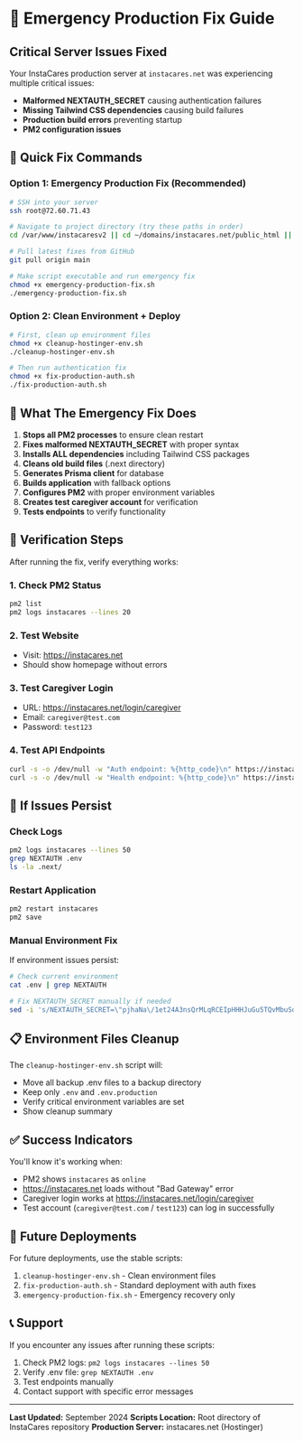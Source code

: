 # 🚨 Emergency Production Fix Guide

## Critical Server Issues Fixed
Your InstaCares production server at `instacares.net` was experiencing multiple critical issues:
- **Malformed NEXTAUTH_SECRET** causing authentication failures
- **Missing Tailwind CSS dependencies** causing build failures
- **Production build errors** preventing startup
- **PM2 configuration issues**

## 🎯 Quick Fix Commands

### Option 1: Emergency Production Fix (Recommended)
```bash
# SSH into your server
ssh root@72.60.71.43

# Navigate to project directory (try these paths in order)
cd /var/www/instacaresv2 || cd ~/domains/instacares.net/public_html || cd ~/instacares

# Pull latest fixes from GitHub
git pull origin main

# Make script executable and run emergency fix
chmod +x emergency-production-fix.sh
./emergency-production-fix.sh
```

### Option 2: Clean Environment + Deploy
```bash
# First, clean up environment files
chmod +x cleanup-hostinger-env.sh
./cleanup-hostinger-env.sh

# Then run authentication fix
chmod +x fix-production-auth.sh
./fix-production-auth.sh
```

## 🔧 What The Emergency Fix Does

1. **Stops all PM2 processes** to ensure clean restart
2. **Fixes malformed NEXTAUTH_SECRET** with proper syntax
3. **Installs ALL dependencies** including Tailwind CSS packages
4. **Cleans old build files** (.next directory)
5. **Generates Prisma client** for database
6. **Builds application** with fallback options
7. **Configures PM2** with proper environment variables
8. **Creates test caregiver account** for verification
9. **Tests endpoints** to verify functionality

## 🧪 Verification Steps

After running the fix, verify everything works:

### 1. Check PM2 Status
```bash
pm2 list
pm2 logs instacares --lines 20
```

### 2. Test Website
- Visit: https://instacares.net
- Should show homepage without errors

### 3. Test Caregiver Login
- URL: https://instacares.net/login/caregiver
- Email: `caregiver@test.com`
- Password: `test123`

### 4. Test API Endpoints
```bash
curl -s -o /dev/null -w "Auth endpoint: %{http_code}\n" https://instacares.net/api/auth/csrf
curl -s -o /dev/null -w "Health endpoint: %{http_code}\n" https://instacares.net/api/health
```

## 🚨 If Issues Persist

### Check Logs
```bash
pm2 logs instacares --lines 50
grep NEXTAUTH .env
ls -la .next/
```

### Restart Application
```bash
pm2 restart instacares
pm2 save
```

### Manual Environment Fix
If environment issues persist:
```bash
# Check current environment
cat .env | grep NEXTAUTH

# Fix NEXTAUTH_SECRET manually if needed
sed -i 's/NEXTAUTH_SECRET=\"pjhaNa\/1et24A3nsQrMLqRCEIpHHHJuGu5TQvMbuSdU=/NEXTAUTH_SECRET=\"pjhaNa\/1et24A3nsQrMLqRCEIpHHHJuGu5TQvMbuSdU=\"/g' .env
```

## 📋 Environment Files Cleanup

The `cleanup-hostinger-env.sh` script will:
- Move all backup .env files to a backup directory
- Keep only `.env` and `.env.production`
- Verify critical environment variables are set
- Show cleanup summary

## ✅ Success Indicators

You'll know it's working when:
- PM2 shows `instacares` as `online`
- https://instacares.net loads without "Bad Gateway" error
- Caregiver login works at https://instacares.net/login/caregiver
- Test account (`caregiver@test.com` / `test123`) can log in successfully

## 🔄 Future Deployments

For future deployments, use the stable scripts:
1. `cleanup-hostinger-env.sh` - Clean environment files
2. `fix-production-auth.sh` - Standard deployment with auth fixes
3. `emergency-production-fix.sh` - Emergency recovery only

## 📞 Support

If you encounter any issues after running these scripts:
1. Check PM2 logs: `pm2 logs instacares --lines 50`
2. Verify .env file: `grep NEXTAUTH .env`
3. Test endpoints manually
4. Contact support with specific error messages

---
**Last Updated:** September 2024
**Scripts Location:** Root directory of InstaCares repository
**Production Server:** instacares.net (Hostinger)